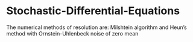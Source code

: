# Stochastic-Differential-Equations
The numerical methods of resolution are: Milshtein algorithm and Heun’s method with Ornstein-Uhlenbeck noise of zero mean 
